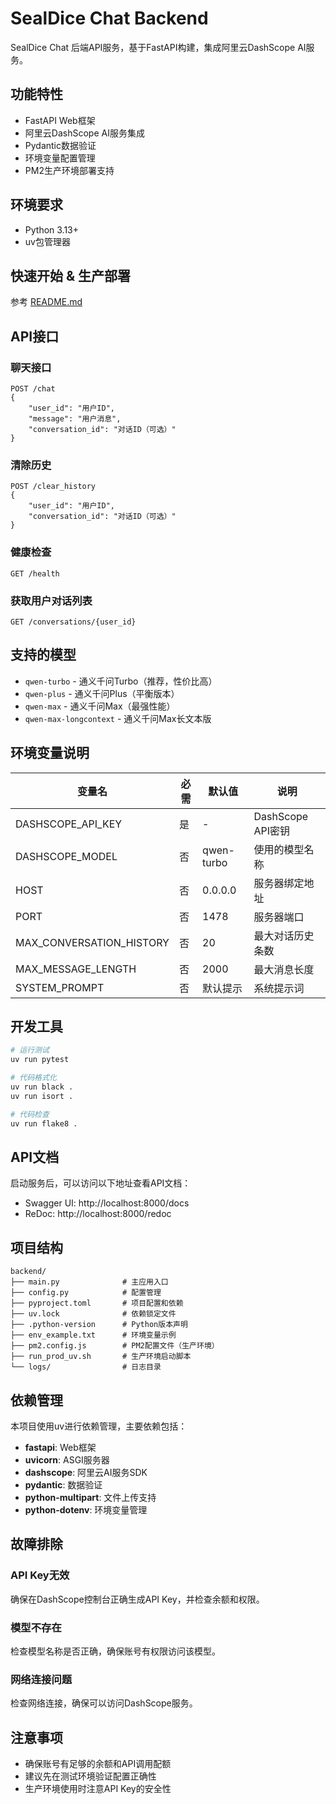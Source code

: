 # SealDice Chat Backend

SealDice Chat 后端API服务，基于FastAPI构建，集成阿里云DashScope AI服务。

## 功能特性

- FastAPI Web框架
- 阿里云DashScope AI服务集成
- Pydantic数据验证
- 环境变量配置管理
- PM2生产环境部署支持

## 环境要求

- Python 3.13+
- uv包管理器

## 快速开始 & 生产部署

参考 [README.md](../README.md)

## API接口

### 聊天接口
```
POST /chat
{
    "user_id": "用户ID",
    "message": "用户消息",
    "conversation_id": "对话ID（可选）"
}
```

### 清除历史
```
POST /clear_history
{
    "user_id": "用户ID",
    "conversation_id": "对话ID（可选）"
}
```

### 健康检查
```
GET /health
```

### 获取用户对话列表
```
GET /conversations/{user_id}
```

## 支持的模型

- `qwen-turbo` - 通义千问Turbo（推荐，性价比高）
- `qwen-plus` - 通义千问Plus（平衡版本）
- `qwen-max` - 通义千问Max（最强性能）
- `qwen-max-longcontext` - 通义千问Max长文本版

## 环境变量说明

| 变量名 | 必需 | 默认值 | 说明 |
|--------|------|--------|------|
| DASHSCOPE_API_KEY | 是 | - | DashScope API密钥 |
| DASHSCOPE_MODEL | 否 | qwen-turbo | 使用的模型名称 |
| HOST | 否 | 0.0.0.0 | 服务器绑定地址 |
| PORT | 否 | 1478 | 服务器端口 |
| MAX_CONVERSATION_HISTORY | 否 | 20 | 最大对话历史条数 |
| MAX_MESSAGE_LENGTH | 否 | 2000 | 最大消息长度 |
| SYSTEM_PROMPT | 否 | 默认提示 | 系统提示词 |

## 开发工具

```bash
# 运行测试
uv run pytest

# 代码格式化
uv run black .
uv run isort .

# 代码检查
uv run flake8 .
```

## API文档

启动服务后，可以访问以下地址查看API文档：

- Swagger UI: http://localhost:8000/docs
- ReDoc: http://localhost:8000/redoc

## 项目结构

```
backend/
├── main.py              # 主应用入口
├── config.py            # 配置管理
├── pyproject.toml       # 项目配置和依赖
├── uv.lock              # 依赖锁定文件
├── .python-version      # Python版本声明
├── env_example.txt      # 环境变量示例
├── pm2.config.js        # PM2配置文件（生产环境）
├── run_prod_uv.sh       # 生产环境启动脚本
└── logs/                # 日志目录
```

## 依赖管理

本项目使用uv进行依赖管理，主要依赖包括：

- **fastapi**: Web框架
- **uvicorn**: ASGI服务器
- **dashscope**: 阿里云AI服务SDK
- **pydantic**: 数据验证
- **python-multipart**: 文件上传支持
- **python-dotenv**: 环境变量管理

## 故障排除

### API Key无效
确保在DashScope控制台正确生成API Key，并检查余额和权限。

### 模型不存在
检查模型名称是否正确，确保账号有权限访问该模型。

### 网络连接问题
检查网络连接，确保可以访问DashScope服务。

## 注意事项

- 确保账号有足够的余额和API调用配额
- 建议先在测试环境验证配置正确性
- 生产环境使用时注意API Key的安全性
